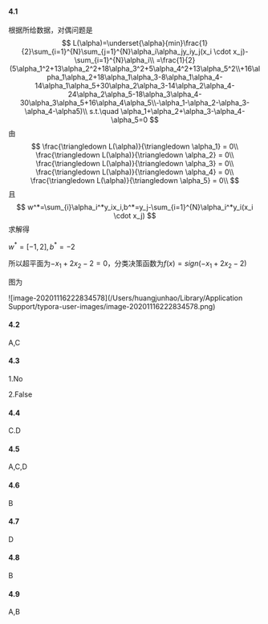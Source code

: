 #### 4.1

根据所给数据，对偶问题是
$$
L(\alpha)=\underset{\alpha}{min}\frac{1}{2}\sum_{i=1}^{N}\sum_{j=1}^{N}\alpha_i\alpha_jy_iy_j(x_i \cdot x_j)-\sum_{i=1}^{N}\alpha_i\\
=\frac{1}{2}(5\alpha_1^2+13\alpha_2^2+18\alpha_3^2+5\alpha_4^2+13\alpha_5^2\\+16\alpha_1\alpha_2+18\alpha_1\alpha_3-8\alpha_1\alpha_4-14\alpha_1\alpha_5+30\alpha_2\alpha_3-14\alpha_2\alpha_4-24\alpha_2\alpha_5-18\alpha_3\alpha_4-30\alpha_3\alpha_5+16\alpha_4\alpha_5\\-\alpha_1-\alpha_2-\alpha_3-\alpha_4-\alpha5)\\
s.t.\quad \alpha_1+\alpha_2+\alpha_3-\alpha_4-\alpha_5=0
$$
由
$$
\frac{\triangledown L(\alpha)}{\triangledown \alpha_1} = 0\\
\frac{\triangledown L(\alpha)}{\triangledown \alpha_2} = 0\\
\frac{\triangledown L(\alpha)}{\triangledown \alpha_3} = 0\\
\frac{\triangledown L(\alpha)}{\triangledown \alpha_4} = 0\\
\frac{\triangledown L(\alpha)}{\triangledown \alpha_5} = 0\\
$$
且
$$
w^*=\sum_{i}\alpha_i^*y_ix_i,b^*=y_j-\sum_{i=1}^{N}\alpha_i^*y_i(x_i \cdot x_j)
$$
求解得

$w^*=[-1,2],b^*=-2$

所以超平面为$-x_1+2x_2-2=0$，分类决策函数为$f(x)=sign(-x_1+2x_2-2)$

图为

![image-20201116222834578](/Users/huangjunhao/Library/Application Support/typora-user-images/image-20201116222834578.png)



#### 4.2

A,C



#### 4.3

1.No

2.False



#### 4.4

C.D



#### 4.5

A,C,D



#### 4.6

B



#### 4.7

D



#### 4.8

B



#### 4.9

A,B









